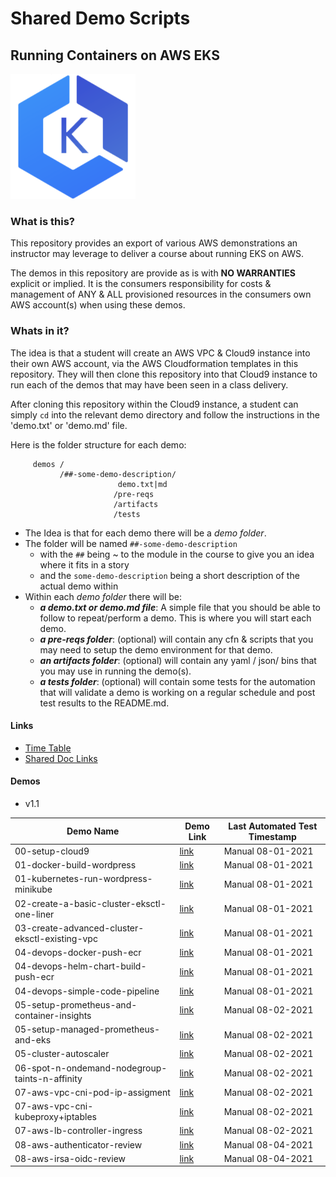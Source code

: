 # Shared Demo Scripts
## Running Containers on AWS EKS

![EKS logo](doc/images/amazon-eks.png)

### What is this?

This repository provides an export of various AWS demonstrations an instructor may leverage to deliver a course about running EKS on AWS.

The demos in this repository are provide as is with **NO WARRANTIES** explicit or implied.  It is the consumers responsibility for costs & management of ANY & ALL provisioned resources in the consumers own AWS account(s) when using these demos.


### Whats in it?

The idea is that a student will create an AWS VPC & Cloud9 instance into their own AWS account, via the AWS Cloudformation templates in this repository.  They will then clone this repository into that Cloud9 instance to run each of the demos that may have been seen in a class delivery.

After cloning this repository within the Cloud9 instance, a student can simply `cd` into the relevant demo directory and follow the instructions in the 'demo.txt' or 'demo.md' file.

Here is the folder structure for each demo:

```
     demos /
           /##-some-demo-description/
                        demo.txt|md
                       /pre-reqs
                       /artifacts
                       /tests
```

- The Idea is that for each demo there will be a _demo folder_.
- The folder will be named `##-some-demo-description`
  - with the `##` being ~ to the module in the course to give you an idea where it fits in a story
  - and the `some-demo-description` being a short description of the actual demo within
- Within each _demo folder_ there will be:
  - _**a demo.txt or demo.md file**_: A simple file that you should be able to follow to repeat/perform a demo.  This is where you will start each demo.
  - _**a pre-reqs folder**_:  (optional) will contain any cfn & scripts that you may need to setup the demo environment for that demo.
  - _**an artifacts folder**_: (optional) will contain any yaml / json/ bins that you may use in running the demo(s).           
  - _**a tests folder**_: (optional) will contain some tests for the automation that will validate a demo is working on a regular schedule and post test results to the README.md.

#### Links

- [Time Table](doc/images/timetable.png)
- [Shared Doc Links](doc/Links.md)

#### Demos
- v1.1

Demo Name     | Demo Link     | Last Automated Test Timestamp
--- | ---| ---
00-setup-cloud9     | [link](demos/00-setup-cloud9/demo.md)   | Manual 08-01-2021
01-docker-build-wordpress     | [link](demos/01-docker-build-wordpress/demo.md)   | Manual 08-01-2021
01-kubernetes-run-wordpress-minikube     | [link](demos/01-kubernetes-run-wordpress-minikube/demo.md)   | Manual 08-01-2021
02-create-a-basic-cluster-eksctl-one-liner     | [link](demos/02-create-a-basic-cluster-eksctl-one-liner/demo.md)   | Manual 08-01-2021
03-create-advanced-cluster-eksctl-existing-vpc     | [link](demos/03-create-advanced-cluster-eksctl-existing-vpc/demo.md)   | Manual 08-01-2021
04-devops-docker-push-ecr     | [link](demos/04-devops-docker-push-ecr/demo.md)   | Manual 08-01-2021
04-devops-helm-chart-build-push-ecr     | [link](demos/04-devops-helm-chart-build-push-ecr/demo.md)   | Manual 08-01-2021
04-devops-simple-code-pipeline     | [link](demos/04-devops-simple-code-pipeline/demo.md)   | Manual 08-01-2021
05-setup-prometheus-and-container-insights     | [link](demos/05-setup-prometheus-and-container-insights/demo.md)   | Manual 08-02-2021
05-setup-managed-prometheus-and-eks     | [link](demos/05-setup-managed-prometheus-and-eks/demo.md)   | Manual 08-02-2021  
05-cluster-autoscaler     | [link](demos/05-cluster-autoscaler/demo.md)   | Manual 08-02-2021
06-spot-n-ondemand-nodegroup-taints-n-affinity | [link](demos/06-spot-n-ondemand-nodegroup-taints-n-affinity/demo.md)   | Manual 08-02-2021
07-aws-vpc-cni-pod-ip-assigment | [link](demos/07-aws-vpc-cni-pod-ip-assigment/demo.md)   | Manual 08-02-2021
07-aws-vpc-cni-kubeproxy+iptables | [link](demos/07-aws-vpc-cni-kubeproxy+iptables/demo.md)   | Manual 08-02-2021
07-aws-lb-controller-ingress | [link](demos/07-aws-lb-controller-ingress/demo.md)   | Manual 08-02-2021
08-aws-authenticator-review | [link](demos/08-aws-authenticator-review/demo.md)   | Manual 08-04-2021
08-aws-irsa-oidc-review | [link](demos/08-aws-irsa-oidc-review/demo.md)   | Manual 08-04-2021
